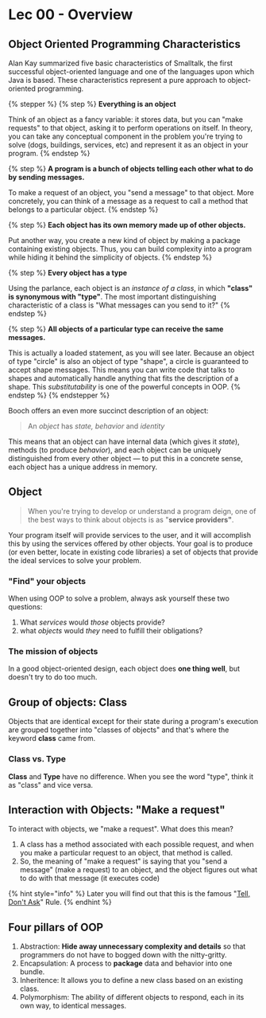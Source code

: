 # Lec 00 - Overview

## Object Oriented Programming Characteristics

Alan Kay summarized five basic characteristics of Smalltalk, the first successful object-oriented language and one of the languages upon which Java is based. These characteristics represent a pure approach to object-oriented programming.

{% stepper %}
{% step %}
**Everything is an object**

Think of an object as a fancy variable: it stores data, but you can "make requests" to that object, asking it to perform operations on itself. In theory, you can take any conceptual component in the problem you're trying to solve (dogs, buildings, services, etc) and represent it as an object in your program.
{% endstep %}

{% step %}
**A program is a bunch of objects telling each other what to do by sending messages.**

To make a request of an object, you "send a message" to that object. More concretely, you can think of a message as a request to call a method that belongs to a particular object.
{% endstep %}

{% step %}
**Each object has its own memory made up of other objects.**

Put another way, you create a new kind of object by making a package containing existing objects. Thus, you can build complexity into a program while hiding it behind the simplicity of objects.
{% endstep %}

{% step %}
**Every object has a type**

Using the parlance, each object is an _instance of a class_, in which **"class" is synonymous with "type"**. The most important distinguishing characteristic of a class is "What messages can you send to it?"
{% endstep %}

{% step %}
**All objects of a particular type can receive the same messages.**

This is actually a loaded statement, as you will see later. Because an object of type "circle" is also an object of type "shape", a circle is guaranteed to accept shape messages. This means you can write code that talks to shapes and automatically handle anything that fits the description of a shape. This _substitutability_ is one of the powerful concepts in OOP.
{% endstep %}
{% endstepper %}

Booch offers an even more succinct description of an object:

> An _object_ has _state, behavior_ and _identity_

This means that an object can have internal data (which gives it _state_), methods (to produce _behavior_), and each object can be uniquely distinguished from every other object — to put this in a concrete sense, each object has a unique address in memory.

## Object

> When you're trying to develop or understand a program deign, one of the best ways to think about objects is as "**service providers"**.

Your program itself will provide services to the user, and it will accomplish this by using the services offered by other objects. Your goal is to produce (or even better, locate in existing code libraries) a set of objects that provide the ideal services to solve your problem.

### "Find" your objects

When using OOP to solve a problem, always ask yourself these two questions:

1. What _services_ would _those_ objects provide?
2. what _objects_ would _they_ need to fulfill their obligations?

### The mission of objects

In a good object-oriented design, each object does **one thing well**, but doesn't try to do too much.

## Group of objects: Class

Objects that are identical except for their state during a program's execution are grouped together into "classes of objects" and that's where the keyword **class** came from.

### Class vs. Type

**Class** and **Type** have no difference. When you see the word "type", think it as "class" and vice versa.

## Interaction with Objects: "Make a request"

To interact with objects, we "make a request". What does this mean?

1. A class has a method associated with each possible request, and when you make a particular request to an object, that method is called.
2. So, the meaning of "make a request" is saying that you "send a message" (make a request) to an object, and the object figures out what to do with that message (it executes code)

{% hint style="info" %}
Later you will find out that this is the famous "[Tell, Don't Ask](lec-02-class-instance-methods-inheritance/#tell-dont-ask)" Rule.
{% endhint %}

## Four pillars of OOP

1. Abstraction: **Hide away unnecessary complexity and details** so that programmers do not have to bogged down with the nitty-gritty.
2. Encapsulation: A process to **package** data and behavior into one bundle.
3. Inheritence: It allows you to define a new class based on an existing class.
4. Polymorphism: The ability of different objects to respond, each in its own way, to identical messages.
